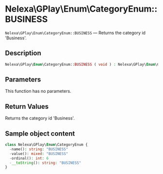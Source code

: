 # Nelexa\GPlay\Enum\CategoryEnum::BUSINESS
`Nelexa\GPlay\Enum\CategoryEnum::BUSINESS` — Returns the category id 'Business'.

## Description
```php
Nelexa\GPlay\Enum\CategoryEnum::BUSINESS ( void ) : Nelexa\GPlay\Enum\CategoryEnum
```

## Parameters
This function has no parameters.

## Return Values
Returns the category id 'Business'.

## Sample object content
```php
class Nelexa\GPlay\Enum\CategoryEnum {
  -name(): string: "BUSINESS"
  -value(): mixed: "BUSINESS"
  -ordinal(): int: 6
  -__toString(): string: "BUSINESS"
}
```
